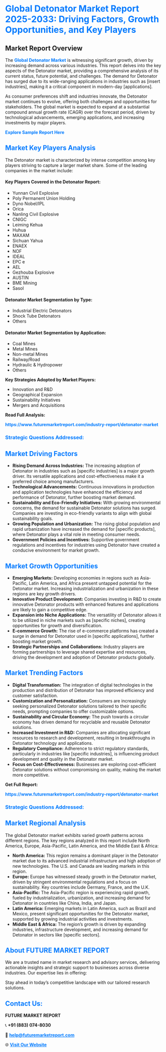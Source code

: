 <h1 style="color: #007BFF;">Global Detonator Market Report 2025-2033: Driving Factors, Growth Opportunities, and Key Players</h1>

<section id="overview">
<h2>Market Report Overview</h2>
<p>The <a href="https://www.futuremarketreport.com/industry-report/detonator-market" style="color: #007BFF; text-decoration: none;"><strong>Global Detonator Market</strong></a> is witnessing significant growth, driven by increasing demand across various industries. This report delves into the key aspects of the Detonator market, providing a comprehensive analysis of its current status, future potential, and challenges. The demand for Detonator has surged due to its wide-ranging applications in industries such as [insert industries], making it a critical component in modern-day [applications].</p>
<p>As consumer preferences shift and industries innovate, the Detonator market continues to evolve, offering both challenges and opportunities for stakeholders. The global market is expected to expand at a substantial compound annual growth rate (CAGR) over the forecast period, driven by technological advancements, emerging applications, and increasing investments by major players.</p>
</section>

<section id="overview">
<p><a href="https://www.futuremarketreport.com/request-sample/reportId=75523" style="color: #007BFF; text-decoration: none;"><strong>Explore Sample Report Here</strong></a></p>
</section>

<section id="key-players">
<h2 style="color: #007BFF;">Market Key Players Analysis</h2>
<p>The Detonator market is characterized by intense competition among key players striving to capture a larger market share. Some of the leading companies in the market include:</p>
<h4>Key Players Covered in the Detonator Report:</h4>
<ul><li>Yunnan Civil Explosive</li><li>Poly Permanent Union Holding</li><li>Dyno Nobel/IPL</li><li>Orica</li><li>Nanling Civil Explosive</li><li>CNIGC</li><li>Leiming Kehua</li><li>Huhua</li><li>MAXAM</li><li>Sichuan Yahua</li><li>ENAEX</li><li>NOF</li><li>IDEAL</li><li>EPC e</li><li>AEL</li><li>Gezhouba Explosive</li><li>AUSTIN</li><li>BME Mining</li><li>Sasol</li></ul>
<h4>Detonator Market Segmentation by Type:</h4>
<ul><li>Industrial Electric Detonators</li><li>Shock Tube Detonators</li><li>Others</li></ul>

<h4>Detonator Market Segmentation by Application:</h4>
<ul><li>Coal Mines</li><li>Metal Mines</li><li>Non-metal Mines</li><li>Railway/Road</li><li>Hydraulic &amp; Hydropower</li><li>Others</li></ul>
<p><strong>Key Strategies Adopted by Market Players:</strong></p>
<ul>
<li>Innovation and R&D</li>
<li>Geographical Expansion</li>
<li>Sustainability Initiatives</li>
<li>Mergers and Acquisitions</li>
</ul>
</section>

<section>
<p><strong>Read Full Analysis: </strong></p><a href="https://www.futuremarketreport.com/industry-report/detonator-market" style="color: #007BFF; text-decoration: none;"><strong>https://www.futuremarketreport.com/industry-report/detonator-market</strong></a>
<h3 style="color: #007BFF;">Strategic Questions Addressed:</h3>
</section>

<section id="driving-factors">
<h2 style="color: #007BFF;">Market Driving Factors</h2>
<ul>
<li><strong>Rising Demand Across Industries:</strong> The increasing adoption of Detonator in industries such as [specific industries] is a major growth driver. Its versatile applications and cost-effectiveness make it a preferred choice among manufacturers.</li>
<li><strong>Technological Advancements:</strong> Continuous innovations in production and application technologies have enhanced the efficiency and performance of Detonator, further boosting market demand.</li>
<li><strong>Sustainability and Eco-Friendly Initiatives:</strong> With growing environmental concerns, the demand for sustainable Detonator solutions has surged. Companies are investing in eco-friendly variants to align with global sustainability goals.</li>
<li><strong>Growing Population and Urbanization:</strong> The rising global population and rapid urbanization have increased the demand for [specific products], where Detonator plays a vital role in meeting consumer needs.</li>
<li><strong>Government Policies and Incentives:</strong> Supportive government regulations and incentives for industries using Detonator have created a conducive environment for market growth.</li>
</ul>
</section>

<section id="growth-opportunities">
<h2 style="color: #007BFF;">Market Growth Opportunities</h2>
<ul>
<li><strong>Emerging Markets:</strong> Developing economies in regions such as Asia-Pacific, Latin America, and Africa present untapped potential for the Detonator market. Increasing industrialization and urbanization in these regions are key growth drivers.</li>
<li><strong>Innovative Product Development:</strong> Companies investing in R&D to create innovative Detonator products with enhanced features and applications are likely to gain a competitive edge.</li>
<li><strong>Expansion into Niche Applications:</strong> The versatility of Detonator allows it to be utilized in niche markets such as [specific niches], creating opportunities for growth and diversification.</li>
<li><strong>E-commerce Growth:</strong> The rise of e-commerce platforms has created a surge in demand for Detonator used in [specific applications], further boosting market growth.</li>
<li><strong>Strategic Partnerships and Collaborations:</strong> Industry players are forming partnerships to leverage shared expertise and resources, driving the development and adoption of Detonator products globally.</li>
</ul>
</section>

<section id="trending-factors">
<h2 style="color: #007BFF;">Market Trending Factors</h2>
<ul>
<li><strong>Digital Transformation:</strong> The integration of digital technologies in the production and distribution of Detonator has improved efficiency and customer satisfaction.</li>
<li><strong>Customization and Personalization:</strong> Consumers are increasingly seeking personalized Detonator solutions tailored to their specific needs, prompting companies to offer customizable options.</li>
<li><strong>Sustainability and Circular Economy:</strong> The push towards a circular economy has driven demand for recyclable and reusable Detonator solutions.</li>
<li><strong>Increased Investment in R&D:</strong> Companies are allocating significant resources to research and development, resulting in breakthroughs in Detonator technology and applications.</li>
<li><strong>Regulatory Compliance:</strong> Adherence to strict regulatory standards, particularly in industries like [specific industries], is influencing product development and quality in the Detonator market.</li>
<li><strong>Focus on Cost-Effectiveness:</strong> Businesses are exploring cost-efficient Detonator solutions without compromising on quality, making the market more competitive.</li>
</ul>
</section>

<section>
<p><strong>Get Full Report: </strong></p><a href="https://www.futuremarketreport.com/industry-report/detonator-market" style="color: #007BFF; text-decoration: none;"><strong>https://www.futuremarketreport.com/industry-report/detonator-market</strong></a>
<h3 style="color: #007BFF;">Strategic Questions Addressed:</h3>
</section>


<section id="regional-analysis">
<h2 style="color: #007BFF;">Market Regional Analysis</h2>
<p>The global Detonator market exhibits varied growth patterns across different regions. The key regions analyzed in this report include North America, Europe, Asia-Pacific, Latin America, and the Middle East & Africa:</p>
<ul>
<li><strong>North America:</strong> This region remains a dominant player in the Detonator market due to its advanced industrial infrastructure and high adoption of new technologies. The U.S. and Canada are leading markets in this region.</li>
<li><strong>Europe:</strong> Europe has witnessed steady growth in the Detonator market, driven by stringent environmental regulations and a focus on sustainability. Key countries include Germany, France, and the U.K.</li>
<li><strong>Asia-Pacific:</strong> The Asia-Pacific region is experiencing rapid growth, fueled by industrialization, urbanization, and increasing demand for Detonator in countries like China, India, and Japan.</li>
<li><strong>Latin America:</strong> Emerging markets in Latin America, such as Brazil and Mexico, present significant opportunities for the Detonator market, supported by growing industrial activities and investments.</li>
<li><strong>Middle East & Africa:</strong> The region’s growth is driven by expanding industries, infrastructure development, and increasing demand for Detonator in sectors like [specific sectors].</li>
</ul>
</section>

<footer>
<h2 style="color: #007BFF;">About FUTURE MARKET REPORT</h2>
<p>We are a trusted name in market research and advisory services, delivering actionable insights and strategic support to businesses across diverse industries. Our expertise lies in offering:</p>

<p>Stay ahead in today’s competitive landscape with our tailored research solutions.</p>

<h2 style="color: #007BFF;">Contact Us:</h2>
<p><strong>FUTURE MARKET REPORT</strong></p>
<p>📞 <strong>+91 (883) 074-8030</strong></p>
<p>📧 <strong><a href="mailto:help@futuremarketreport.com" style="color: #007BFF;">help@futuremarketreport.com</a></strong></p>
<p>🌐 <strong><a href="https://www.futuremarketreport.com/" style="color: #007BFF;">Visit Our Website</a></strong></p>
</footer>